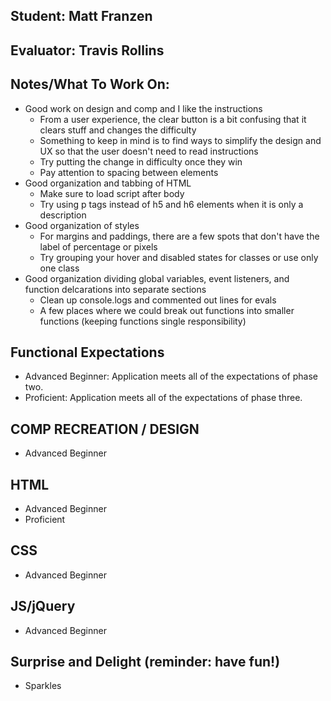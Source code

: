 ## Student: Matt Franzen
## Evaluator: Travis Rollins
## Notes/What To Work On:
* Good work on design and comp and I like the instructions
  * From a user experience, the clear button is a bit confusing that it clears stuff and changes the difficulty
  * Something to keep in mind is to find ways to simplify the design and UX so that the user doesn't need to read instructions
  * Try putting the change in difficulty once they win
  * Pay attention to spacing between elements
* Good organization and tabbing of HTML
  * Make sure to load script after body
  * Try using p tags instead of h5 and h6 elements when it is only a description
* Good organization of styles
  * For margins and paddings, there are a few spots that don't have the label of percentage or pixels
  * Try grouping your hover and disabled states for classes or use only one class 
* Good organization dividing global variables, event listeners, and function delcarations into separate sections
  * Clean up console.logs and commented out lines for evals
  * A few places where we could break out functions into smaller functions (keeping functions single responsibility)


## Functional Expectations

* Advanced Beginner: Application meets all of the expectations of phase two.  
* Proficient: Application meets all of the expectations of phase three.  


## COMP RECREATION / DESIGN

* Advanced Beginner  

## HTML

* Advanced Beginner  
* Proficient  


## CSS

* Advanced Beginner  

## JS/jQuery

* Advanced Beginner  

## Surprise and Delight (reminder: have fun!)

* Sparkles  